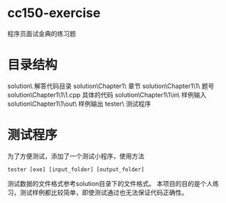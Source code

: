 # cc150-exercise
程序员面试金典的练习题

# 目录结构
solution\   解答代码目录
solution\Chapter1\   章节
solution\Chapter1\1\    题号
solution\Chapter1\1\1.cpp  具体的代码
solution\Chapter1\1\in\  样例输入
solution\Chapter1\1\out\  样例输出
tester\  测试程序

# 测试程序
为了方便测试，添加了一个测试小程序，使用方法
```
tester [exe] [input_folder] [output_folder]
```
测试数据的文件格式参考solution目录下的文件格式。
本项目的目的是个人练习，测试样例都比较简单，即使测试通过也无法保证代码正确性。